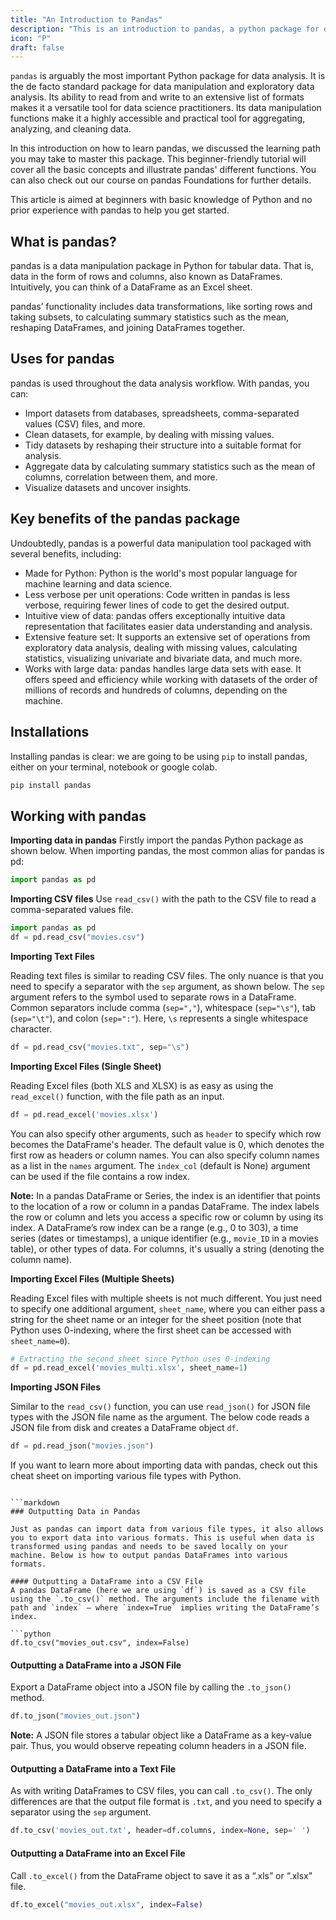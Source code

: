 ```yaml
---
title: "An Introduction to Pandas"
description: "This is an introduction to pandas, a python package for data analysis."
icon: "P"
draft: false
---
```


`pandas` is arguably the most important Python package for data analysis. It is the de facto standard package for data manipulation and exploratory data analysis. Its ability to read from and write to an extensive list of formats makes it a versatile tool for data science practitioners. Its data manipulation functions make it a highly accessible and practical tool for aggregating, analyzing, and cleaning data. 

In this introduction on how to learn pandas, we discussed the learning path you may take to master this package. This beginner-friendly tutorial will cover all the basic concepts and illustrate pandas' different functions. You can also check out our course on pandas Foundations for further details. 

This article is aimed at beginners with basic knowledge of Python and no prior experience with pandas to help you get started.

## What is pandas?
pandas is a data manipulation package in Python for tabular data. That is, data in the form of rows and columns, also known as DataFrames. Intuitively, you can think of a DataFrame as an Excel sheet. 

pandas’ functionality includes data transformations, like sorting rows and taking subsets, to calculating summary statistics such as the mean, reshaping DataFrames, and joining DataFrames together.

## Uses for pandas
pandas is used throughout the data analysis workflow. With pandas, you can:

- Import datasets from databases, spreadsheets, comma-separated values (CSV) files, and more.
- Clean datasets, for example, by dealing with missing values.
- Tidy datasets by reshaping their structure into a suitable format for analysis.
- Aggregate data by calculating summary statistics such as the mean of columns, correlation between them, and more.
- Visualize datasets and uncover insights.

## Key benefits of the pandas package
Undoubtedly, pandas is a powerful data manipulation tool packaged with several benefits, including:

- Made for Python: Python is the world's most popular language for machine learning and data science.
- Less verbose per unit operations: Code written in pandas is less verbose, requiring fewer lines of code to get the desired output. 
- Intuitive view of data: pandas offers exceptionally intuitive data representation that facilitates easier data understanding and analysis.
- Extensive feature set: It supports an extensive set of operations from exploratory data analysis, dealing with missing values, calculating statistics, visualizing univariate and bivariate data, and much more.
- Works with large data: pandas handles large data sets with ease. It offers speed and efficiency while working with datasets of the order of millions of records and hundreds of columns, depending on the machine.

## Installations
Installing pandas is clear: we are going to be using `pip` to install pandas, either on your terminal, notebook or google colab.
```bash
pip install pandas
```

## Working with pandas

**Importing data in pandas**
Firstly import the pandas Python package as shown below. When importing pandas, the most common alias for pandas is pd:
```python
import pandas as pd
```

**Importing CSV files**
Use `read_csv()` with the path to the CSV file to read a comma-separated values file.

```python
import pandas as pd
df = pd.read_csv("movies.csv") 
```

**Importing Text Files** 

Reading text files is similar to reading CSV files. The only nuance is that you need to specify a separator with the `sep` argument, as shown below. The `sep` argument refers to the symbol used to separate rows in a DataFrame. Common separators include comma (`sep=","`), whitespace (`sep="\s"`), tab (`sep="\t"`), and colon (`sep=":"`). Here, `\s` represents a single whitespace character.

```python
df = pd.read_csv("movies.txt", sep="\s")
```

**Importing Excel Files (Single Sheet)**

Reading Excel files (both XLS and XLSX) is as easy as using the `read_excel()` function, with the file path as an input.

```python
df = pd.read_excel('movies.xlsx')
```

You can also specify other arguments, such as `header` to specify which row becomes the DataFrame's header. The default value is 0, which denotes the first row as headers or column names. You can also specify column names as a list in the `names` argument. The `index_col` (default is None) argument can be used if the file contains a row index.

**Note:** In a pandas DataFrame or Series, the index is an identifier that points to the location of a row or column in a pandas DataFrame. The index labels the row or column and lets you access a specific row or column by using its index. A DataFrame’s row index can be a range (e.g., 0 to 303), a time series (dates or timestamps), a unique identifier (e.g., `movie_ID` in a movies table), or other types of data. For columns, it's usually a string (denoting the column name).

**Importing Excel Files (Multiple Sheets)**

Reading Excel files with multiple sheets is not much different. You just need to specify one additional argument, `sheet_name`, where you can either pass a string for the sheet name or an integer for the sheet position (note that Python uses 0-indexing, where the first sheet can be accessed with `sheet_name=0`).

```python
# Extracting the second sheet since Python uses 0-indexing
df = pd.read_excel('movies_multi.xlsx', sheet_name=1)
```

**Importing JSON Files**

Similar to the `read_csv()` function, you can use `read_json()` for JSON file types with the JSON file name as the argument. The below code reads a JSON file from disk and creates a DataFrame object `df`.

```python
df = pd.read_json("movies.json")
```

If you want to learn more about importing data with pandas, check out this cheat sheet on importing various file types with Python.
```

```markdown
### Outputting Data in Pandas

Just as pandas can import data from various file types, it also allows you to export data into various formats. This is useful when data is transformed using pandas and needs to be saved locally on your machine. Below is how to output pandas DataFrames into various formats.

#### Outputting a DataFrame into a CSV File
A pandas DataFrame (here we are using `df`) is saved as a CSV file using the `.to_csv()` method. The arguments include the filename with path and `index` – where `index=True` implies writing the DataFrame’s index.

```python
df.to_csv("movies_out.csv", index=False)
```

#### Outputting a DataFrame into a JSON File
Export a DataFrame object into a JSON file by calling the `.to_json()` method.

```python
df.to_json("movies_out.json")
```

**Note:** A JSON file stores a tabular object like a DataFrame as a key-value pair. Thus, you would observe repeating column headers in a JSON file.

#### Outputting a DataFrame into a Text File
As with writing DataFrames to CSV files, you can call `.to_csv()`. The only differences are that the output file format is `.txt`, and you need to specify a separator using the `sep` argument.

```python
df.to_csv('movies_out.txt', header=df.columns, index=None, sep=' ')
```

#### Outputting a DataFrame into an Excel File
Call `.to_excel()` from the DataFrame object to save it as a “.xls” or “.xlsx” file.

```python
df.to_excel("movies_out.xlsx", index=False)
```
